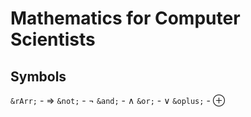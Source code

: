 # Mathematics for Computer Scientists

## Symbols

`&rArr;` - &rArr;
`&not;` - &not;
`&and;` - &and;
`&or;` - &or;
`&oplus;` - &oplus;
